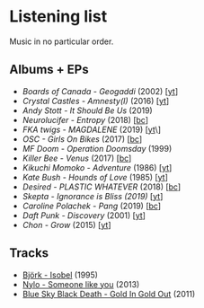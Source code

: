 # Listening list

Music in no particular order.

## Albums + EPs

* _Boards of Canada - Geogaddi_ (2002) \[[yt](https://www.youtube.com/playlist?list=PL4ETOSQC0coJld1OxCLhN_rccDygSJ-hj)\]  
* _Crystal Castles - Amnesty(I)_ (2016) \[[yt](https://www.youtube.com/watch?v=QU3b72dVLWQ)\]  
* _Andy Stott - It Should Be Us_ (2019)
* _Neurolucifer - Entropy_ (2018) \[[bc](https://lainlabel.bandcamp.com/album/entropy)\]  
* _FKA twigs - MAGDALENE_ (2019) \[[yt](https://www.youtube.com/watch?v=0Fop8j8QWsA&list=PLZ9DoO2uX9wU3-o1IzUnAvkP7nB0dxY2_)\]  
* _OSC - Girls On Bikes_ (2017) \[[bc](https://opussciencecollective.bandcamp.com/album/girls-on-bikes-2)\]  
* _MF Doom - Operation Doomsday_ (1999)  
* _Killer Bee  - Venus_ (2017) \[[bc](https://prodbykillerbee.bandcamp.com/album/venus-ep)\]  
* _Kikuchi Momoko - Adventure_ (1986) \[[yt](https://www.youtube.com/watch?v=_hv6IE8l2TA)\]  
* _Kate Bush - Hounds of Love_ (1985) \[[yt](https://www.youtube.com/watch?v=8rIjsa85UVk&list=PLa3HlKFsnLvb0eynJyk7TY-jQYTaqK_eD)\]  
* _Desired - PLASTIC WHATEVER_ (2018) \[[bc](https://neoncityrecords.bandcamp.com/album/plastic-whatever)\]  
* _Skepta - Ignorance is Bliss (2019)_ \[[yt](https://www.youtube.com/playlist?list=PLXFhPkBO5eSWpktHGjwog_0Qx2GePTJYk)\]  
* _Caroline Polachek - Pang_ (2019) \[[bc](https://carolinepolachek.bandcamp.com/album/pang)\]  
* _Daft Punk - Discovery_ (2001) \[[yt](https://www.youtube.com/playlist?list=PLSdoVPM5WnndSQEXRz704yQkKwx76GvPV)\]  
* _Chon - Grow_ (2015) \[[yt](https://www.youtube.com/playlist?list=PLH22-xSMERQrmeOAp7kJy-0BHfGJbl8Aw)\]  

## Tracks
* [Björk - Isobel](https://www.youtube.com/watch?v=VGPYO0mzmBQ) (1995)
* [Nylo - Someone like you](https://www.youtube.com/watch?v=dRee4Q4gM9Y) (2013)
* [Blue Sky Black Death - Gold In Gold Out](https://www.youtube.com/watch?v=WQWBMBQLRME) (2011)
